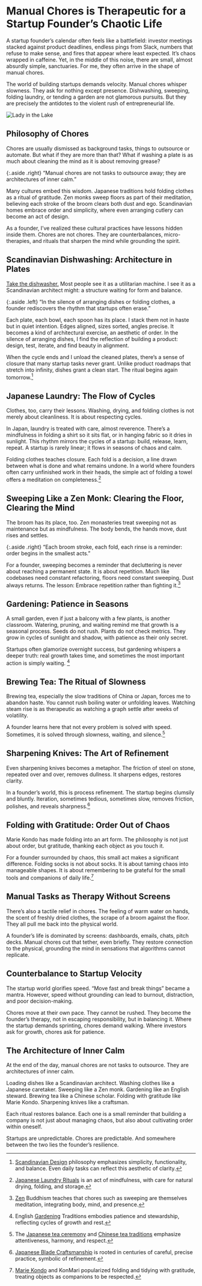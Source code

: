 # Manual Chores is Therapeutic for a Startup Founder’s Chaotic Life

A startup founder’s calendar often feels like a battlefield: investor meetings stacked against product deadlines, endless pings from Slack, numbers that refuse to make sense, and fires that appear where least expected. It’s chaos wrapped in caffeine. Yet, in the middle of this noise, there are small, almost absurdly simple, sanctuaries. For me, they often arrive in the shape of manual chores.

The world of building startups demands velocity. Manual chores whisper slowness. They ask for nothing except presence. Dishwashing, sweeping, folding laundry, or tending a garden are not glamorous pursuits. But they are precisely the antidotes to the violent rush of entrepreneurial life.

<img class="large" src="/static/2025/lady-white-dress-lake-mountain.webp" alt="Lady in the Lake" loading="lazy">

## Philosophy of Chores

Chores are usually dismissed as background tasks, things to outsource or automate. But what if they are more than that? What if washing a plate is as much about cleaning the mind as it is about removing grease?

{:.aside .right}
“Manual chores are not tasks to outsource away; they are architectures of inner calm.”

Many cultures embed this wisdom. Japanese traditions hold folding clothes as a ritual of gratitude. Zen monks sweep floors as part of their meditation, believing each stroke of the broom clears both dust and ego. Scandinavian homes embrace order and simplicity, where even arranging cutlery can become an act of design.

As a founder, I’ve realized these cultural practices have lessons hidden inside them. Chores are not chores. They are counterbalances, micro-therapies, and rituals that sharpen the mind while grounding the spirit.

## Scandinavian Dishwashing: Architecture in Plates

[Take the dishwasher.](/2024/dishwasher-eco-mode-runs-longer-but-saves-water-electricity/) Most people see it as a utilitarian machine. I see it as a Scandinavian architect might: a structure waiting for form and balance.

{:.aside .left}
“In the silence of arranging dishes or folding clothes, a founder rediscovers the rhythm that startups often erase.”

Each plate, each bowl, each spoon has its place. I stack them not in haste but in quiet intention. Edges aligned, sizes sorted, angles precise. It becomes a kind of architectural exercise, an aesthetic of order. In the silence of arranging dishes, I find the reflection of building a product: design, test, iterate, and find beauty in alignment.

When the cycle ends and I unload the cleaned plates, there’s a sense of closure that many startup tasks never grant. Unlike product roadmaps that stretch into infinity, dishes grant a clean start. The ritual begins again tomorrow.[^ScandinavianDesign]

## Japanese Laundry: The Flow of Cycles

Clothes, too, carry their lessons. Washing, drying, and folding clothes is not merely about cleanliness. It is about respecting cycles.

In Japan, laundry is treated with care, almost reverence. There’s a mindfulness in folding a shirt so it sits flat, or in hanging fabric so it dries in sunlight. This rhythm mirrors the cycles of a startup: build, release, learn, repeat. A startup is rarely linear; it flows in seasons of chaos and calm.

Folding clothes teaches closure. Each fold is a decision, a line drawn between what is done and what remains undone. In a world where founders often carry unfinished work in their heads, the simple act of folding a towel offers a meditation on completeness.[^JapaneseLaundry]

## Sweeping Like a Zen Monk: Clearing the Floor, Clearing the Mind

The broom has its place, too. Zen monasteries treat sweeping not as maintenance but as mindfulness. The body bends, the hands move, dust rises and settles.

{:.aside .right}
“Each broom stroke, each fold, each rinse is a reminder: order begins in the smallest acts.”

For a founder, sweeping becomes a reminder that decluttering is never about reaching a permanent state. It is about repetition. Much like codebases need constant refactoring, floors need constant sweeping. Dust always returns. The lesson: Embrace repetition rather than fighting it.[^Zen]

## Gardening: Patience in Seasons

A small garden, even if just a balcony with a few plants, is another classroom. Watering, pruning, and waiting remind me that growth is a seasonal process. Seeds do not rush. Plants do not check metrics. They grow in cycles of sunlight and shadow, with patience as their only secret.

Startups often glamorize overnight success, but gardening whispers a deeper truth: real growth takes time, and sometimes the most important action is simply waiting. [^EnglishGardening]

## Brewing Tea: The Ritual of Slowness

Brewing tea, especially the slow traditions of China or Japan, forces me to abandon haste. You cannot rush boiling water or unfolding leaves. Watching steam rise is as therapeutic as watching a graph settle after weeks of volatility.

A founder learns here that not every problem is solved with speed. Sometimes, it is solved through slowness, waiting, and silence.[^JapaneseTea]

## Sharpening Knives: The Art of Refinement

Even sharpening knives becomes a metaphor. The friction of steel on stone, repeated over and over, removes dullness. It sharpens edges, restores clarity.

In a founder’s world, this is process refinement. The startup begins clumsily and bluntly. Iteration, sometimes tedious, sometimes slow, removes friction, polishes, and reveals sharpness.[^JapaneseBlade]

## Folding with Gratitude: Order Out of Chaos

Marie Kondo has made folding into an art form. The philosophy is not just about order, but gratitude, thanking each object as you touch it.

For a founder surrounded by chaos, this small act makes a significant difference. Folding socks is not about socks. It is about taming chaos into manageable shapes. It is about remembering to be grateful for the small tools and companions of daily life.[^MarieKondo]

## Manual Tasks as Therapy Without Screens

There’s also a tactile relief in chores. The feeling of warm water on hands, the scent of freshly dried clothes, the scrape of a broom against the floor. They all pull me back into the physical world.

A founder’s life is dominated by screens: dashboards, emails, chats, pitch decks. Manual chores cut that tether, even briefly. They restore connection to the physical, grounding the mind in sensations that algorithms cannot replicate.

## Counterbalance to Startup Velocity

The startup world glorifies speed. “Move fast and break things” became a mantra. However, speed without grounding can lead to burnout, distraction, and poor decision-making.

Chores move at their own pace. They cannot be rushed. They become the founder’s therapy, not in escaping responsibility, but in balancing it. Where the startup demands sprinting, chores demand walking. Where investors ask for growth, chores ask for patience.

## The Architecture of Inner Calm

At the end of the day, manual chores are not tasks to outsource. They are architectures of inner calm.

Loading dishes like a Scandinavian architect. Washing clothes like a Japanese caretaker. Sweeping like a Zen monk. Gardening like an English steward. Brewing tea like a Chinese scholar. Folding with gratitude like Marie Kondo. Sharpening knives like a craftsman.

Each ritual restores balance. Each one is a small reminder that building a company is not just about managing chaos, but also about cultivating order within oneself.

Startups are unpredictable. Chores are predictable. And somewhere between the two lies the founder’s resilience.


[^ScandinavianDesign]: [Scandinavian Design](https://en.wikipedia.org/wiki/Scandinavian_design) philosophy emphasizes simplicity, functionality, and balance. Even daily tasks can reflect this aesthetic of clarity.

[^JapaneseLaundry]: [Japanese Laundry Rituals](https://en.wikipedia.org/wiki/Culture_of_Japan) is an act of mindfulness, with care for natural drying, folding, and storage.

[^Zen]: [Zen](https://en.wikipedia.org/wiki/Zen) Buddhism teaches that chores such as sweeping are themselves meditation, integrating body, mind, and presence.

[^EnglishGardening]: English [Gardening](https://en.wikipedia.org/wiki/Gardening) Traditions embodies patience and stewardship, reflecting cycles of growth and rest.

[^JapaneseTea]: The [Japanese tea ceremony](https://en.wikipedia.org/wiki/Japanese_tea_ceremony) and [Chinese tea traditions](https://en.wikipedia.org/wiki/Chinese_tea_culture) emphasize attentiveness, harmony, and respect.

[^JapaneseBlade]: [Japanese Blade Craftsmanship](https://en.wikipedia.org/wiki/Japanese_swordsmithing) is rooted in centuries of careful, precise practice, symbolic of refinement.

[^MarieKondo]: [Marie Kondo](https://en.wikipedia.org/wiki/Marie_Kondo) and KonMari popularized folding and tidying with gratitude, treating objects as companions to be respected.